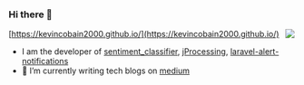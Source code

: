 ### Hi there 👋

<img align="right" src="https://github-readme-stats.vercel.app/api?username=romeovs&count_private=true&show_icons=true&hide_title=true&hide=stars" />

[https://kevincobain2000.github.io/](https://kevincobain2000.github.io/)


- I am the developer of [sentiment_classifier](https://github.com/kevincobain2000/sentiment_classifier), [jProcessing](https://github.com/kevincobain2000/jProcessing), [laravel-alert-notifications](https://github.com/kevincobain2000/laravel-alert-notifications)
- 🌱 I’m currently writing tech blogs on [medium](https://medium.com/@kevincobain2000_74431)

